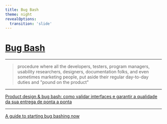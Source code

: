 ```yaml
---
title: Bug Bash
theme: night
revealOptions:
  transition: 'slide'
---
```


# [Bug Bash](https://en.wikipedia.org/wiki/Bug_bash)

----

> procedure where all the developers, testers, program managers, usability researchers, designers, documentation folks, and even sometimes marketing people, put aside their regular day-to-day duties and "pound on the product"

----

[Product design & bug bash: como validar interfaces e garantir a qualidade da sua entrega de ponta a ponta](https://medium.com/quintoandar-design/product-design-bug-bash-como-validar-interfaces-e-garantir-a-qualidade-da-sua-entrega-de-ponta-61ec516e47a3)

----

[A guide to starting bug bashing now](https://medium.com/quintoandar-tech-blog/https-medium-com-manoelamendonca-a-guide-to-starting-bug-bashing-now-3c5da094773)

